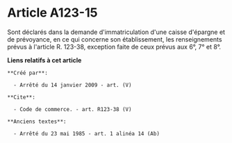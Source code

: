# Article A123-15

Sont déclarés dans la demande d'immatriculation d'une caisse d'épargne et de prévoyance, en ce qui concerne son
établissement, les renseignements prévus à l'article R. 123-38, exception faite de ceux prévus aux 6°, 7° et 8°.

**Liens relatifs à cet article**

	**Créé par**:

	  - Arrêté du 14 janvier 2009 - art. (V)

	**Cite**:

	  - Code de commerce. - art. R123-38 (V)

	**Anciens textes**:

	  - Arrêté du 23 mai 1985 - art. 1 alinéa 14 (Ab)
